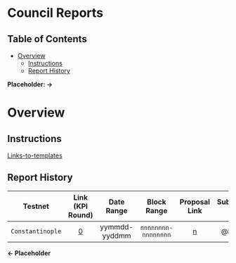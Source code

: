 Council Reports
===

Table of Contents
--

<!-- TOC START min:1 max:3 link:true asterisk:false update:true -->
- [Overview](#overview)
  - [Instructions](#instructions)
  - [Report History](#report-history)
<!-- TOC END -->


**Placeholder: ->**
# Overview
## Instructions
[Links-to-templates]()


## Report History
| Testnet          |Link (KPI Round)       |Date Range   | Block Range       |Proposal Link                                       |Submitted By   |
|:----------------:|:---------------------:|:-----------:|:-----------------:|:--------------------------------------------------:|:-------------:|
|`Constantinople`  |[0](constantinople-0)  |yymmdd-yyddmm|`nnnnnnnn-nnnnnnnn`|[n](https://testnet.joystream.org/#/proposals/n)    | @bwhm         |
**<- Placeholder**
